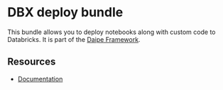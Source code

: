 # DBX deploy bundle

This bundle allows you to deploy notebooks along with custom code to Databricks. It is part of the [Daipe Framework](https://www.daipe.ai).  

## Resources

* [Documentation](https://docs.daipe.ai/data-pipelines-workflow/local-env-setup/#syncing-local-project-with-databricks)
